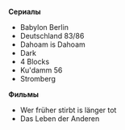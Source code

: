 **Сериалы**

* Babylon Berlin
* Deutschland 83/86
* Dahoam is Dahoam
* Dark
* 4 Blocks
* Ku'damm 56
* Stromberg

**Фильмы** 

* Wer früher stirbt is länger tot
* Das Leben der Anderen

